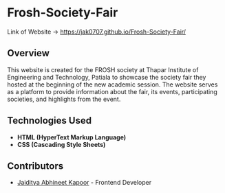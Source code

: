 # Frosh-Society-Fair

Link of Website -> https://jak0707.github.io/Frosh-Society-Fair/

<h2>Overview</h2>
  <p>This website is created for the FROSH society at Thapar Institute of Engineering and Technology, Patiala to showcase the society fair they hosted at the beginning of the new academic session. The website serves as a platform to provide information about the fair, its events, participating societies, and highlights from the event.</p>


<h2>Technologies Used</h2>

<ul>
  <li><strong>HTML (HyperText Markup Language)</strong></li>
  <li><strong>CSS (Cascading Style Sheets)</strong></li>
</ul>
<h2>Contributors</h2>
  <ul>
    <li><a href="https://github.com/JAK0707">Jaiditya Abhineet Kapoor</a> - Frontend Developer</li>
  </ul>
